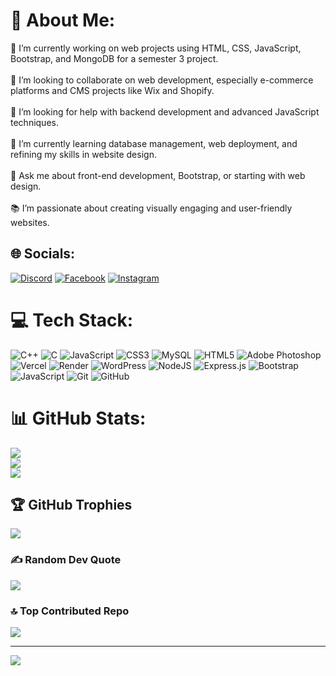 # 💫 About Me:
🔭 I’m currently working on web projects using HTML, CSS, JavaScript, Bootstrap, and MongoDB for a semester 3 project.<br><br>👯 I’m looking to collaborate on web development, especially e-commerce platforms and CMS projects like Wix and Shopify.<br><br>🤝 I’m looking for help with backend development and advanced JavaScript techniques.<br><br>🌱 I’m currently learning database management, web deployment, and refining my skills in website design.<br><br>💬 Ask me about front-end development, Bootstrap, or starting with web design.<br><br>📚 I’m passionate about creating visually engaging and user-friendly websites.


## 🌐 Socials:
[![Discord](https://img.shields.io/badge/Discord-%237289DA.svg?logo=discord&logoColor=white)](https://discord.gg/https://discord.com/channels/@me) [![Facebook](https://img.shields.io/badge/Facebook-%231877F2.svg?logo=Facebook&logoColor=white)](https://facebook.com/Yassine_Mef) [![Instagram](https://img.shields.io/badge/Instagram-%23E4405F.svg?logo=Instagram&logoColor=white)](https://instagram.com/yassine_mef_) 

# 💻 Tech Stack:
![C++](https://img.shields.io/badge/c++-%2300599C.svg?style=for-the-badge&logo=c%2B%2B&logoColor=white) ![C](https://img.shields.io/badge/c-%2300599C.svg?style=for-the-badge&logo=c&logoColor=white) ![JavaScript](https://img.shields.io/badge/javascript-%23323330.svg?style=for-the-badge&logo=javascript&logoColor=%23F7DF1E) ![CSS3](https://img.shields.io/badge/css3-%231572B6.svg?style=for-the-badge&logo=css3&logoColor=white) ![MySQL](https://img.shields.io/badge/mysql-4479A1.svg?style=for-the-badge&logo=mysql&logoColor=white) ![HTML5](https://img.shields.io/badge/html5-%23E34F26.svg?style=for-the-badge&logo=html5&logoColor=white) ![Adobe Photoshop](https://img.shields.io/badge/adobe%20photoshop-%2331A8FF.svg?style=for-the-badge&logo=adobe%20photoshop&logoColor=white) ![Vercel](https://img.shields.io/badge/vercel-%23000000.svg?style=for-the-badge&logo=vercel&logoColor=white) ![Render](https://img.shields.io/badge/Render-%46E3B7.svg?style=for-the-badge&logo=render&logoColor=white) ![WordPress](https://img.shields.io/badge/WordPress-%23117AC9.svg?style=for-the-badge&logo=WordPress&logoColor=white) ![NodeJS](https://img.shields.io/badge/node.js-6DA55F?style=for-the-badge&logo=node.js&logoColor=white) ![Express.js](https://img.shields.io/badge/express.js-%23404d59.svg?style=for-the-badge&logo=express&logoColor=%2361DAFB) ![Bootstrap](https://img.shields.io/badge/bootstrap-%238511FA.svg?style=for-the-badge&logo=bootstrap&logoColor=white) ![JavaScript](https://img.shields.io/badge/javascript-%23323330.svg?style=for-the-badge&logo=javascript&logoColor=%23F7DF1E) ![Git](https://img.shields.io/badge/git-%23F05033.svg?style=for-the-badge&logo=git&logoColor=white) ![GitHub](https://img.shields.io/badge/github-%23121011.svg?style=for-the-badge&logo=github&logoColor=white)
# 📊 GitHub Stats:
![](https://github-readme-stats.vercel.app/api?username=ymefath&theme=dark&hide_border=false&include_all_commits=true&count_private=true)<br/>
![](https://github-readme-streak-stats.herokuapp.com/?user=ymefath&theme=dark&hide_border=false)<br/>
![](https://github-readme-stats.vercel.app/api/top-langs/?username=ymefath&theme=dark&hide_border=false&include_all_commits=true&count_private=true&layout=compact)

## 🏆 GitHub Trophies
![](https://github-profile-trophy.vercel.app/?username=ymefath&theme=radical&no-frame=false&no-bg=false&margin-w=4)

### ✍️ Random Dev Quote
![](https://quotes-github-readme.vercel.app/api?type=horizontal&theme=radical)

### 🔝 Top Contributed Repo
![](https://github-contributor-stats.vercel.app/api?username=ymefath&limit=5&theme=dark&combine_all_yearly_contributions=true)

---
[![](https://visitcount.itsvg.in/api?id=ymefath&icon=0&color=0)](https://visitcount.itsvg.in)

<!-- Proudly created with GPRM ( https://gprm.itsvg.in ) -->
